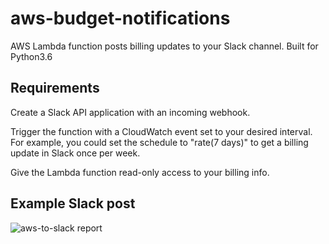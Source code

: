 # aws-budget-notifications

AWS Lambda function posts billing updates to your Slack channel. Built for Python3.6

## Requirements

Create a Slack API application with an incoming webhook.

Trigger the function with a CloudWatch event set to your desired interval. For example, you could set the schedule to "rate(7 days)" to get a billing update in Slack once per week.

Give the Lambda function read-only access to your billing info.

## Example Slack post

![aws-to-slack report](https://raw.githubusercontent.com/maltekrupa/aws-budget-notifications/main/example.png)
